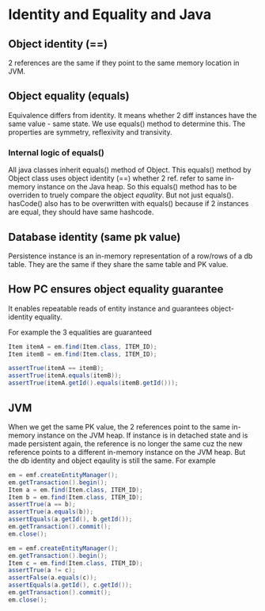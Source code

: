 # Identity and Equality and Java
## Object identity (==)
2 references are the same if they point to the same memory location in JVM.

## Object equality (equals)
Equivalence differs from identity. It means whether 2 diff instances have the same value - same state.
We use equals() method to determine this. The properties are symmetry, reflexivity and transivity.

### Internal logic of equals()
All java classes inherit equals() method of Object. This equals() method by Object class uses object identity (==) 
whether 2 ref. refer to same in-memory instance on the Java heap. So this equals() method has to be overriden to truely compare the object *equality*.
But not just equals(). hasCode() also has to be overwritten with equals() because if 2 instances are equal, they should have same hashcode.

## Database identity (same pk value)
Persistence instance is an in-memory representation of a row/rows of a db table. They are the same if they share the same
table and PK value.

## How PC ensures object equality guarantee
It enables repeatable reads of entity instance and guarantees object-identity equality.

For example the 3 equalities are guaranteed
```java
Item itemA = em.find(Item.class, ITEM_ID);
Item itemB = em.find(Item.class, ITEM_ID);

assertTrue(itemA == itemB);
assertTrue(itemA.equals(itemB));
assertTrue(itemA.getId().equals(itemB.getId()));
```

## JVM
When we get the same PK value, the 2 references point to the same in-memory instance on the JVM heap.
If instance is in detached state and is made persistent again, the reference is no longer the same cuz the new
reference points to a different in-memory instance on the JVM heap. But the db identity and object eqaulity is still the same.
For example

```java
em = emf.createEntityManager();
em.getTransaction().begin();
Item a = em.find(Item.class, ITEM_ID);
Item b = em.find(Item.class, ITEM_ID);
assertTrue(a == b);
assertTrue(a.equals(b));
assertEquals(a.getId(), b.getId());
em.getTransaction().commit();
em.close();

em = emf.createEntityManager();
em.getTransaction().begin();
Item c = em.find(Item.class, ITEM_ID);
assertTrue(a != c);
assertFalse(a.equals(c));
assertEquals(a.getId(), c.getId());
em.getTransaction().commit();
em.close();

```
